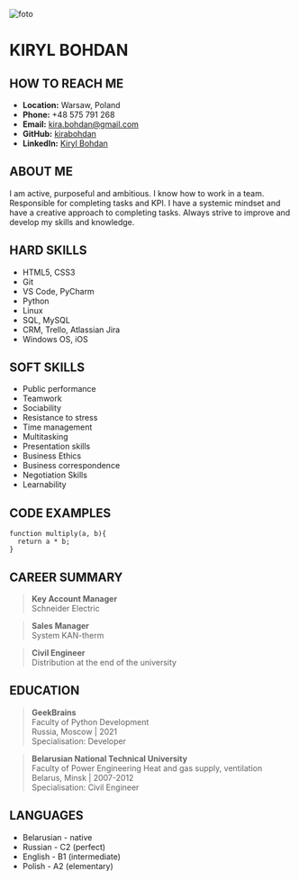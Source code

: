 ![foto](https://avatars.githubusercontent.com/u/77042063?v=4)

# KIRYL BOHDAN

## HOW TO REACH ME

- **Location:** Warsaw, Poland
- **Phone:** +48 575 791 268
- **Email:** kira.bohdan@gmail.com
- **GitHub:** [kirabohdan](https://github.com/KiraBohdan)
- **LinkedIn:** [Kiryl Bohdan](https://www.linkedin.com/in/kbohdan/)

## ABOUT ME

I am active, purposeful and ambitious. I know how to work in a team. Responsible for completing tasks and KPI. I have a systemic mindset and have a creative approach to completing tasks. Always strive to improve and develop my skills and knowledge.

## HARD SKILLS

- HTML5, CSS3
- Git
- VS Code, PyCharm
- Python
- Linux
- SQL, MySQL
- CRM, Trello, Atlassian Jira
- Windows OS, iOS

## SOFT SKILLS

- Public performance
- Teamwork
- Sociability
- Resistance to stress
- Time management
- Multitasking
- Presentation skills
- Business Ethics
- Business correspondence
- Negotiation Skills
- Learnability

## CODE EXAMPLES

```
function multiply(a, b){
  return a * b;
}
```

## CAREER SUMMARY

> **Key Account Manager**\
> Schneider Electric

> **Sales Manager**\
> System KAN-therm

> **Civil Engineer**\
> Distribution at the end of the university

## EDUCATION

> **GeekBrains**\
> Faculty of Python Development\
> Russia, Moscow | 2021\
> Specialisation: Developer

> **Belarusian National Technical University**\
> Faculty of Power Engineering Heat and gas supply, ventilation\
> Belarus, Minsk | 2007-2012\
> Specialisation: Civil Engineer

## LANGUAGES

- Belarusian - native
- Russian - C2 (perfect)
- English - B1 (intermediate)
- Polish - A2 (elementary)

